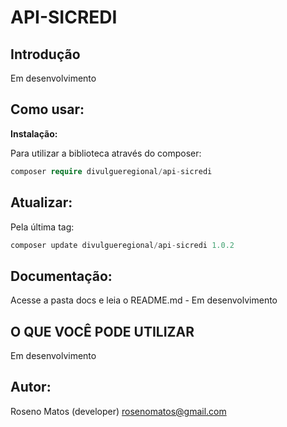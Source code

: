 # API-SICREDI

## Introdução

Em desenvolvimento

<!-- Esse projeto foi implementado pela documentação Guia do Sicoob Open Banking para associado pessoa jurídica. Essa biblioteca pode ser facilmente integrada ao seu software e/ou ERP. -->

## Como usar:

<b>Instalação: </b>

Para utilizar a biblioteca através do composer:

```php
composer require divulgueregional/api-sicredi
```

## Atualizar:

Pela última tag: </b>

```php
composer update divulgueregional/api-sicredi 1.0.2
```

## Documentação:

Acesse a pasta docs e leia o README.md - Em desenvolvimento

## O QUE VOCÊ PODE UTILIZAR

Em desenvolvimento

<!-- <b>SEGURANÇA</b><br>
- Gerar o token

<b>BOLETO</b><br> -->

<!-- - registrar um boleto
- consulta dados de um boleto -->

## Autor:

Roseno Matos (developer) rosenomatos@gmail.com<br>

<!-- ## Licença:
A API-SICOOB é licenciado sob a Licença MIT (MIT). Você pode usar, copiar, modificar, integrar, publicar, distribuir e/ou vender cópias dos produtos finais, mas deve sempre declarar que Roseno Matos (rosenomatos@gmail.com) é o autor original destes códigos e atribuir um link para https://github.com/divulgueregional/api-sicoob -->

<!-- ## Comunidade:
## Facilitou sua vida?
Se o projeto o ajudou em uma tarefa excencial a sua aplicação de uma forma simples e se gostaria de contribuir com uma pequena doação ao autor, faça pelo PIX abaixo<br><hr>

Chave Pix E-MAIL: roseno@divulgueregional.com.br -->
